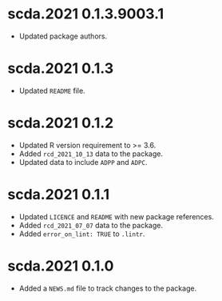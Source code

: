 # scda.2021 0.1.3.9003.1

* Updated package authors.

# scda.2021 0.1.3

* Updated `README` file.

# scda.2021 0.1.2

* Updated R version requirement to >= 3.6.
* Added `rcd_2021_10_13` data to the package.
* Updated data to include `ADPP` and `ADPC`.

# scda.2021 0.1.1

* Updated `LICENCE` and `README` with new package references.
* Added `rcd_2021_07_07` data to the package.
* Added `error_on_lint: TRUE` to `.lintr`.

# scda.2021 0.1.0

* Added a `NEWS.md` file to track changes to the package.

